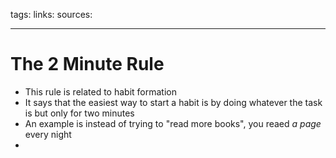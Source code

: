 tags:
links: 
sources:

---
# The 2 Minute Rule
+ This rule is related to habit formation
+ It says that the easiest way to start a habit is by doing whatever the task is but only for two minutes
+ An example is instead of trying to "read more books", you reaed *a page* every night
+ 
